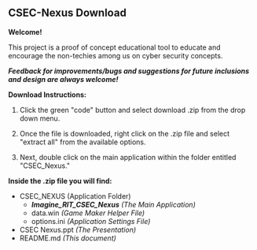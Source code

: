 ## CSEC-Nexus Download

**Welcome!**

This project is a proof of concept educational tool to educate and encourage the non-techies among us on cyber security concepts.

***Feedback for improvements/bugs and suggestions for future inclusions and design are always welcome!***


 
 
**Download Instructions:**

1. Click the green "code" button and select download .zip from the drop down menu.

2. Once the file is downloaded, right click on the .zip file and select "extract all" from the available options.

3. Next, double click on the main application within the folder entitled "CSEC_Nexus."

**Inside the .zip file you will find:**
 - CSEC_NEXUS (Application Folder)
   - ***Imagine_RIT_CSEC_Nexus*** *(The Main Application)*
   - data.win *(Game Maker Helper File)*
   - options.ini *(Application Settings File)*
 - CSEC Nexus.ppt *(The Presentation)*
 - README.md *(This document)*


